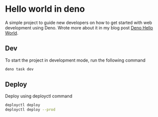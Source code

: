 # Hello world in deno
A simple project to guide new developers on how to get started with web development using Deno. 
Wrote more about it in my blog post [Deno Hello World](https://uptownhr.com/blog/deno-hello-world).

## Dev
To start the project in development mode, run the following command
```bash
deno task dev
```

## Deploy
Deploy using deployctl command
```bash
deployctl deploy
deployctl deploy --prod
```